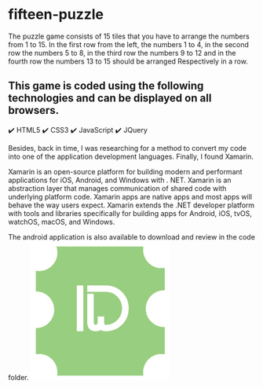 # fifteen-puzzle
The puzzle game consists of 15 tiles that you have to arrange the numbers from 1 to 15.
In the first row from the left, the numbers 1 to 4, in the second row the numbers 5 to 8, in the third row the numbers 9 to 12 and in the fourth row the numbers 13 to 15 should be arranged Respectively in a row.

This game is coded using the following technologies and can be displayed on all browsers.
---------
✔️ HTML5
✔️ CSS3
✔️ JavaScript
✔️ JQuery

Besides, back in time, I was researching for a method to convert my code into one of the application development languages. Finally, I found Xamarin. 

Xamarin is an open-source platform for building modern and performant applications for iOS, Android, and Windows with . NET. Xamarin is an abstraction layer that manages communication of shared code with underlying platform code. Xamarin apps are native apps and most apps will behave the way users expect. Xamarin extends the .NET developer platform with tools and libraries specifically for building apps for Android, iOS, tvOS, watchOS, macOS, and Windows.

The android application is also available to download and review in the code folder.
![Logo](https://github.com/Ardesh1r/fifteen-puzzle/blob/main/logo.jpg?raw=true)
